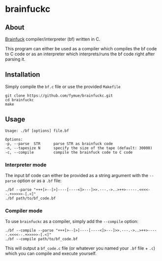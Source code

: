 # brainfuckc
## About

[Brainfuck](https://esolangs.org/wiki/Brainfuck) compiler/interpreter (bf) written in C.

This program can either be used as a compiler which compiles the bf code to C code or as an interpreter which interprets/runs the bf code right after parsing it.

## Installation

Simply compile the `bf.c` file or use the provided `Makefile`

```
git clone https://github.com/fymue/brainfuckc.git
cd brainfuckc
make
```

## Usage

```
Usage: ./bf [options] file.bf

Options:
-p, --parse  STR      parse STR as brainfuck code
-n, --tapesize N      specify the size of the tape (default: 30000)
-c, --compile         compile the brainfuck code to C code
```

### Interpreter mode

The input bf code can either be provided as a string argument with the `--parse` option or as a `.bf` file:

```
./bf --parse "+++[>--[>]----[----<]>---]>>.---.->..>++>-----.<<<<--.+>>>>>-[.<]"
./bf path/to/bf_code.bf
```

### Compiler mode

To use `brainfuckc` as a compiler, simply add the `--compile` option:

```
./bf --compile --parse "+++[>--[>]----[----<]>---]>>.---.->..>++>-----.<<<<--.+>>>>>-[.<]"
./bf --compile path/to/bf_code.bf
```

This will output a `bf_code.c` file (or whatever you named your `.bf` file + `.c`) which you can compile and execute yourself.
